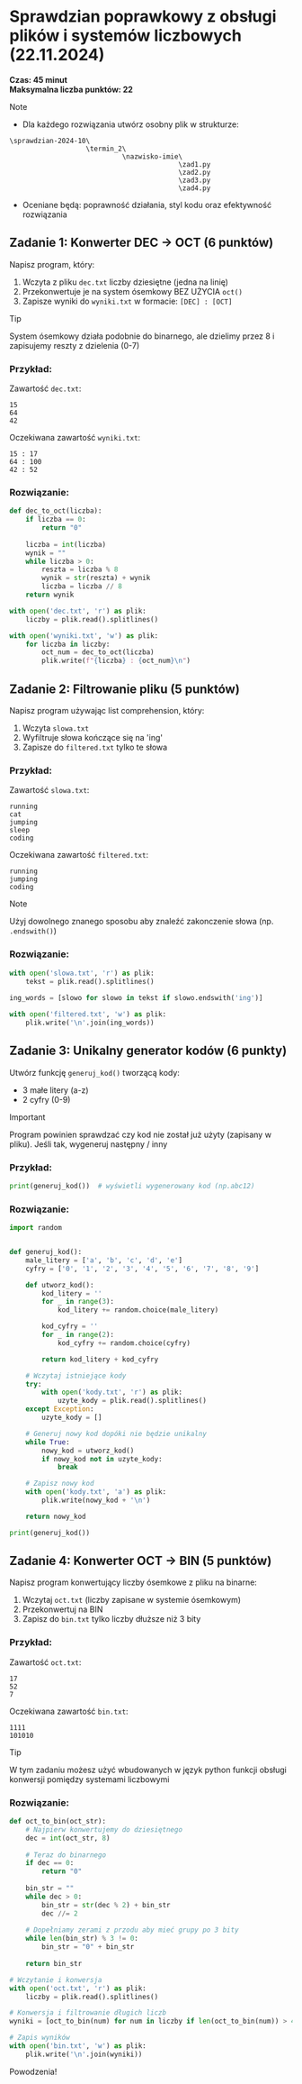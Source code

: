 # Sprawdzian poprawkowy z obsługi plików i systemów liczbowych (22.11.2024)
**Czas: 45 minut**  
**Maksymalna liczba punktów: 22**

> [!NOTE]
> - Dla każdego rozwiązania utwórz osobny plik w strukturze:
> ```
> \sprawdzian-2024-10\
>                    \termin_2\
>                             \nazwisko-imie\
>                                           \zad1.py
>                                           \zad2.py
>                                           \zad3.py
>                                           \zad4.py
> ```
> - Oceniane będą: poprawność działania, styl kodu oraz efektywność rozwiązania

## Zadanie 1: Konwerter DEC -> OCT (6 punktów)
Napisz program, który:
1. Wczyta z pliku `dec.txt` liczby dziesiętne (jedna na linię)
2. Przekonwertuje je na system ósemkowy BEZ UŻYCIA `oct()`
3. Zapisze wyniki do `wyniki.txt` w formacie: `[DEC] : [OCT]`

> [!TIP]
> System ósemkowy działa podobnie do binarnego, ale dzielimy przez 8 i zapisujemy reszty z dzielenia (0-7)

### Przykład:
Zawartość `dec.txt`:
```
15
64
42
```

Oczekiwana zawartość `wyniki.txt`:
```
15 : 17
64 : 100
42 : 52
```

### Rozwiązanie:
```python
def dec_to_oct(liczba):
    if liczba == 0:
        return "0"
    
    liczba = int(liczba)
    wynik = ""
    while liczba > 0:
        reszta = liczba % 8
        wynik = str(reszta) + wynik
        liczba = liczba // 8
    return wynik

with open('dec.txt', 'r') as plik:
    liczby = plik.read().splitlines()

with open('wyniki.txt', 'w') as plik:
    for liczba in liczby:
        oct_num = dec_to_oct(liczba)
        plik.write(f"{liczba} : {oct_num}\n")
```

## Zadanie 2: Filtrowanie pliku (5 punktów)
Napisz program używając list comprehension, który:
1. Wczyta `slowa.txt` 
2. Wyfiltruje słowa kończące się na 'ing'
3. Zapisze do `filtered.txt` tylko te słowa

### Przykład:
Zawartość `slowa.txt`:
```
running
cat
jumping
sleep
coding
```

Oczekiwana zawartość `filtered.txt`:
```
running
jumping
coding
```

> [!NOTE]
> Użyj dowolnego znanego sposobu aby znaleźć zakonczenie słowa (np. `.endswith()`)

### Rozwiązanie:
```python
with open('slowa.txt', 'r') as plik:
    tekst = plik.read().splitlines()
    
ing_words = [slowo for slowo in tekst if slowo.endswith('ing')]

with open('filtered.txt', 'w') as plik:
    plik.write('\n'.join(ing_words))
```

## Zadanie 3: Unikalny generator kodów (6 punkty)
Utwórz funkcję `generuj_kod()` tworzącą kody:
- 3 małe litery (a-z)
- 2 cyfry (0-9)

> [!IMPORTANT]
> Program powinien sprawdzać czy kod nie został już użyty (zapisany w pliku). Jeśli tak, wygeneruj następny / inny

### Przykład:
```python
print(generuj_kod())  # wyświetli wygenerowany kod (np.abc12)
```

### Rozwiązanie:
```python
import random


def generuj_kod():
    male_litery = ['a', 'b', 'c', 'd', 'e']
    cyfry = ['0', '1', '2', '3', '4', '5', '6', '7', '8', '9']

    def utworz_kod():
        kod_litery = ''
        for _ in range(3):
            kod_litery += random.choice(male_litery)

        kod_cyfry = ''
        for _ in range(2):
            kod_cyfry += random.choice(cyfry)

        return kod_litery + kod_cyfry

    # Wczytaj istniejące kody
    try:
        with open('kody.txt', 'r') as plik:
            uzyte_kody = plik.read().splitlines()
    except Exception:
        uzyte_kody = []

    # Generuj nowy kod dopóki nie będzie unikalny
    while True:
        nowy_kod = utworz_kod()
        if nowy_kod not in uzyte_kody:
            break

    # Zapisz nowy kod
    with open('kody.txt', 'a') as plik:
        plik.write(nowy_kod + '\n')

    return nowy_kod

print(generuj_kod())
```

## Zadanie 4: Konwerter OCT -> BIN (5 punktów)
Napisz program konwertujący liczby ósemkowe z pliku na binarne:
1. Wczytaj `oct.txt` (liczby zapisane w systemie ósemkowym)
2. Przekonwertuj na BIN
3. Zapisz do `bin.txt` tylko liczby dłuższe niż 3 bity

### Przykład:
Zawartość `oct.txt`:
```
17
52
7
```

Oczekiwana zawartość `bin.txt`:
```
1111
101010
```

> [!TIP]
> W tym zadaniu możesz użyć wbudowanych w język python funkcji obsługi konwersji pomiędzy systemami liczbowymi

### Rozwiązanie:
```python
def oct_to_bin(oct_str):
    # Najpierw konwertujemy do dziesiętnego
    dec = int(oct_str, 8)
    
    # Teraz do binarnego
    if dec == 0:
        return "0"
        
    bin_str = ""
    while dec > 0:
        bin_str = str(dec % 2) + bin_str
        dec //= 2
    
    # Dopełniamy zerami z przodu aby mieć grupy po 3 bity
    while len(bin_str) % 3 != 0:
        bin_str = "0" + bin_str
    
    return bin_str

# Wczytanie i konwersja
with open('oct.txt', 'r') as plik:
    liczby = plik.read().splitlines()

# Konwersja i filtrowanie długich liczb
wyniki = [oct_to_bin(num) for num in liczby if len(oct_to_bin(num)) > 4]

# Zapis wyników
with open('bin.txt', 'w') as plik:
    plik.write('\n'.join(wyniki))
```

Powodzenia!
